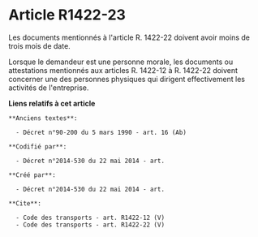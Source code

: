 # Article R1422-23

Les documents mentionnés à l'article R. 1422-22 doivent avoir moins de trois mois de date. 

Lorsque le demandeur est une personne morale, les documents ou attestations mentionnés aux articles R. 1422-12 à R. 1422-22
doivent concerner une des personnes physiques qui dirigent effectivement les activités de l'entreprise.

**Liens relatifs à cet article**

	**Anciens textes**:

	  - Décret n°90-200 du 5 mars 1990 - art. 16 (Ab)

	**Codifié par**:

	  - Décret n°2014-530 du 22 mai 2014 - art.

	**Créé par**:

	  - Décret n°2014-530 du 22 mai 2014 - art.

	**Cite**:

	  - Code des transports - art. R1422-12 (V)
	  - Code des transports - art. R1422-22 (V)
